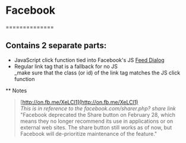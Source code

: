 # Facebook   
==============

## Contains 2 separate parts:   
- JavaScript click function tied into Facebook's JS [Feed Dialog](http://bit.ly/fb-fd)   
- Regular link tag that is a fallback for no JS   
_make sure that the class (or id) of the link tag matches the JS click function   

** Notes
>[http://on.fb.me/XeLCl1](http://on.fb.me/XeLCl1)   
>_This is in reference to the facebook.com/sharer.php? share link_   
>"Facebook deprecated the Share button on February 28, which means they no longer recommend its use in applications or on external web sites. The share button still works as of now, but Facebook will de-prioritize maintenance of the feature."   



